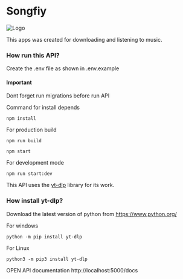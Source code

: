 # Songfiy

![Logo](https://i.ibb.co/h26NdcZ/image.png)

This apps was created for downloading and listening to music.

### How run this API?

Create the .env file as shown in .env.example

#### Important 
Dont forget run migrations before run API

Command for install depends
``` 
npm install
```

For production build
```
npm run build

npm start
```

For development mode
```
npm run start:dev
```

This API uses the [yt-dlp](https://github.com/yt-dlp) library for its work.

### How install yt-dlp?

Download the latest version of python from https://www.python.org/

For windows
```
python -m pip install yt-dlp
```
For Linux
```
python3 -m pip3 install yt-dlp
```

OPEN API documentation http://localhost:5000/docs